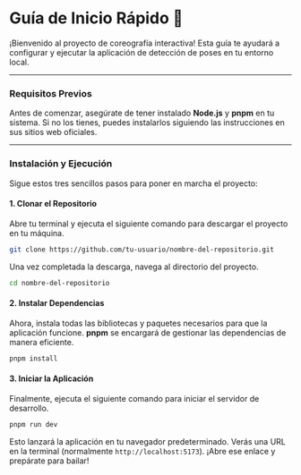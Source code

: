 # Guía de Inicio Rápido 🚀

¡Bienvenido al proyecto de coreografía interactiva\! Esta guía te ayudará a configurar y ejecutar la aplicación de detección de poses en tu entorno local.

-----

### Requisitos Previos

Antes de comenzar, asegúrate de tener instalado **Node.js** y **pnpm** en tu sistema. Si no los tienes, puedes instalarlos siguiendo las instrucciones en sus sitios web oficiales.

-----

### Instalación y Ejecución

Sigue estos tres sencillos pasos para poner en marcha el proyecto:

#### 1\. Clonar el Repositorio

Abre tu terminal y ejecuta el siguiente comando para descargar el proyecto en tu máquina.

```bash
git clone https://github.com/tu-usuario/nombre-del-repositorio.git
```

Una vez completada la descarga, navega al directorio del proyecto.

```bash
cd nombre-del-repositorio
```

#### 2\. Instalar Dependencias

Ahora, instala todas las bibliotecas y paquetes necesarios para que la aplicación funcione. **pnpm** se encargará de gestionar las dependencias de manera eficiente.

```bash
pnpm install
```

#### 3\. Iniciar la Aplicación

Finalmente, ejecuta el siguiente comando para iniciar el servidor de desarrollo.

```bash
pnpm run dev
```

Esto lanzará la aplicación en tu navegador predeterminado. Verás una URL en la terminal (normalmente `http://localhost:5173`). ¡Abre ese enlace y prepárate para bailar\!
